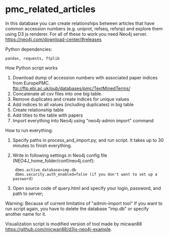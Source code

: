 # pmc_related_articles
In this database you can create relationships between articles that have common accession numbers (e.g. uniprot, refseq, refsnp) and explore them using D3 js renderer.
For all of these to work you need Neo4j server. https://neo4j.com/download-center/#releases

Python dependencies: 	
	
	pandas, requests, ftplib

How Python script works
1. Download dump of accession numbers with associated paper indices from EuropePMC. ftp://ftp.ebi.ac.uk/pub/databases/pmc/TextMinedTerms/
2. Concatenate all csv files into one big table.
3. Remove duplicates and create indices for unique values
4. Add indices to all values (including duplicates) in big table
5. Create relationship table
6. Add titles to the table with papers
7. Import everything into Neo4j using "neo4j-admin import" command

How to run everything:

1. Specify paths in process_and_import.py, and run script. It takes up to 30 minutes to finish everything.
2. Write in following settings in Neo4j config file (NEO4J_home_folder/conf/neo4j.conf):

		dbms.active_database=imp.db
		dbms.security.auth_enabled=false (if you don't want to set up a password)
	
3. Open source code of query.html and specify your login, password, and path to server;

Warning:
Because of current limitatins of "admin-import tool" If you want to run script again, you have to delete the database "imp.db" or specify another name for it.


Visualization script is modified version of tool made by micwan88 https://github.com/micwan88/d3js-neo4j-example. 
